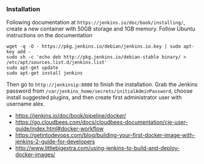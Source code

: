 ### Installation 

Following documentation at `https://jenkins.io/doc/book/installing/`, create a new container with 50GB storage and 1GB memory. Follow Ubuntu instructions on the documentation

```
wget -q -O - https://pkg.jenkins.io/debian/jenkins.io.key | sudo apt-key add -
sudo sh -c 'echo deb http://pkg.jenkins.io/debian-stable binary/ > /etc/apt/sources.list.d/jenkins.list'
sudo apt-get update
sudo apt-get install jenkins
```

Then go to `http://jenkinsip:8080` to finish the installation. Grab the Jenkins password from `/var/jenkins_home/secrets/initialAdminPassword`, choose install suggested plugins, and then create first administrator user with username alex. 

  - https://jenkins.io/doc/book/pipeline/docker/
  - https://go.cloudbees.com/docs/cloudbees-documentation/cje-user-guide/index.html#docker-workflow
  - https://getintodevops.com/blog/building-your-first-docker-image-with-jenkins-2-guide-for-developers
  - http://www.littlebigextra.com/using-jenkins-to-build-and-deploy-docker-images/
